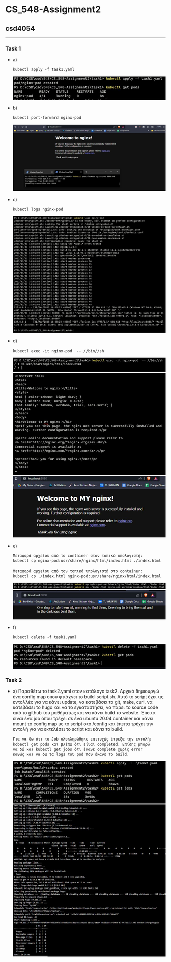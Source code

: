 # CS_548-Assignment2
## csd4054

---

### Task 1
  * a)
		
		kubectl apply -f task1.yaml
			
	![1](task1/1.JPG)

  * b)
	
		kubectl port-forward nginx-pod
			
	![2](task1/2.JPG)
		
  * c)
	
		kubectl logs nginx-pod
			
	![3](task1/3.JPG)
		
  * d)
			
		kubectl exec -it nginx-pod  -- //bin//sh
			
	![4](task1/4.JPG)
	![5](task1/5.JPG)
	![6](task1/6.JPG)
		
  * e)
	
		Μεταφορά αρχείου από το container στον τοπικό υπολογιστή:
		kubectl cp nginx-pod:usr/share/nginx/html/index.html ./index.html
			
		Μεταφορά αρχείου από τον τοπικό υπολογιστή στο container:
		kubectl cp ./index.html nginx-pod:usr/share/nginx/html/index.html
			
	![7](task1/7.JPG)
	![8](task1/8.JPG)
		
  * f)
	
		kubectl delete -f task1.yaml
			
	![9](task1/9.JPG)
		
		
### Task 2
  * a)
		Παραθέτω το task2.yaml στον κατάλογο task2. Αρχικά δημιουργώ ένα
		config map οπου φτιάχνει το build-script.sh. Αυτό το script έχει
		τις εντολλές για να κάνει update, να κατεβάσει το git, make, curl,
		να κατεβάσει το hugo και να το εγκαταστήσει, να πάρει το source code
		από το github του μαθήματως και να κάνει build το website.
		Έπειτα είναι ένα job όπου τρέχει σε ένα ubuntu 20.04 container και 
		κάνει mount το config map με το script στο /config και έπειτα 
		τρέχει την εντολή για να εκτελέσει το script και κάνει το build.
		
		Για να δω ότι το Job ολοκληρώθηκε επιτυχώς έτρεξα την εντολή:
		kobectl get pods και βλέπω ότι είναι completed. Επίσης μπορώ
		να δώ και kubectl get jobs ότι έκανε complete χωρίς error 
		καθώς και να δω τα logs του pod που έκανε το build.
	
	![1](task2/1.JPG)
	![2](task2/2.JPG)
	
	
